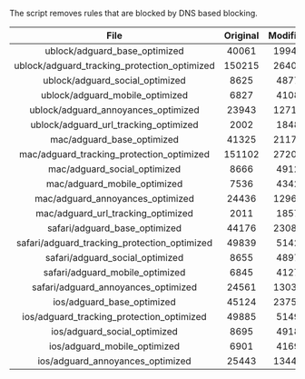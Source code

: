 The script removes rules that are blocked by DNS based blocking.


| File | Original | Modified |
|:----:|:-----:|:-----:|
| ublock/adguard_base_optimized | 40061 | 19948 |
| ublock/adguard_tracking_protection_optimized | 150215 | 26404 |
| ublock/adguard_social_optimized | 8625 | 4877 |
| ublock/adguard_mobile_optimized | 6827 | 4108 |
| ublock/adguard_annoyances_optimized | 23943 | 12715 |
| ublock/adguard_url_tracking_optimized | 2002 | 1848 |
| mac/adguard_base_optimized | 41325 | 21170 |
| mac/adguard_tracking_protection_optimized | 151102 | 27208 |
| mac/adguard_social_optimized | 8666 | 4912 |
| mac/adguard_mobile_optimized | 7536 | 4342 |
| mac/adguard_annoyances_optimized | 24436 | 12965 |
| mac/adguard_url_tracking_optimized | 2011 | 1857 |
| safari/adguard_base_optimized | 44176 | 23087 |
| safari/adguard_tracking_protection_optimized | 49839 | 5142 |
| safari/adguard_social_optimized | 8655 | 4897 |
| safari/adguard_mobile_optimized | 6845 | 4127 |
| safari/adguard_annoyances_optimized | 24561 | 13037 |
| ios/adguard_base_optimized | 45124 | 23758 |
| ios/adguard_tracking_protection_optimized | 49885 | 5149 |
| ios/adguard_social_optimized | 8695 | 4918 |
| ios/adguard_mobile_optimized | 6901 | 4169 |
| ios/adguard_annoyances_optimized | 25443 | 13442 |